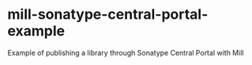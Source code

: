 # mill-sonatype-central-portal-example
Example of publishing a library through Sonatype Central Portal with Mill
